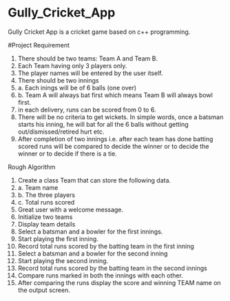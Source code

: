 # Gully_Cricket_App

Gully Cricket App is a cricket game based on c++ programming. 

#Project Requirement
1. There should be two teams: Team A and Team B.
2. Each Team having only 3 players only.
3. The player names will be entered by the user itself.
4. There should be two innings
5.  a. Each inings will be of 6 balls (one over)
6.  b. Team A will always bat first which means Team B will always bowl first.
7.  in each delivery, runs can be scored from 0 to 6.
8.  There will be no criteria to get wickets. In simple words, once a batsman starts his inning, he will bat for all the 6 balls without getting out/dismissed/retired hurt etc.
9.  After completion of two innings i.e. after each team has done batting scored runs will be compared to decide the winner or to decide the winner or to decide if there is a tie.

Rough Algorithm
1. Create a class Team that can store the following data.
2.    a. Team name
3.    b. The three players
4.    c. Total runs scored
5. Great user with a welcome message.
6. Initialize two teams
7. Display team details
8. Select a batsman and a bowler for the first innings.
9. Start playing the first inning.
10. Record total runs scored by the batting team in the first inning
11. Select a batsman and a bowler for the second inning
12. Start playing the second inning.
13. Record total runs scored by the batting team in the second innings 
14. Compare runs marked in both the innings with each other.
15. After comparing the runs display the score and winning TEAM name on the output screen.
